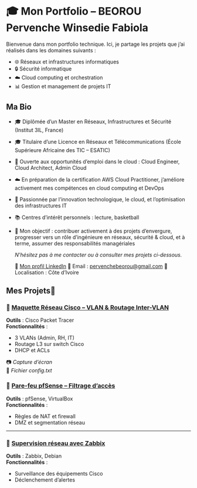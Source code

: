 # 🎓 Mon Portfolio – BEOROU Pervenche Winsedie Fabiola

Bienvenue dans mon portfolio technique. Ici, je partage les projets que j’ai réalisés dans les domaines suivants :  
- 🌐 Réseaux et infrastructures informatiques
- 🔒 Sécurité informatique
- ☁️ Cloud computing et orchestration
- 📊 Gestion et management de projets IT

## **Ma Bio**

- 🎓 Diplômée d’un Master en Réseaux, Infrastructures et Sécurité (Institut 3IL, France)
- 🎓 Titulaire d’une Licence en Réseaux et Télécommunications (École Supérieure Africaine des TIC – ESATIC)
- 💼 Ouverte aux opportunités d’emploi dans le cloud : Cloud Engineer, Cloud Architect, Admin Cloud
- ☁️ En préparation de la certification AWS Cloud Practitioner, j’améliore activement mes compétences en
      cloud computing et DevOps
- 🚀 Passionnée par l’innovation technologique, le cloud, et l’optimisation des infrastructures IT
- 📚 Centres d’intérêt personnels : lecture, basketball
- 🎯 Mon objectif : contribuer activement à des projets d’envergure, progresser vers un rôle d’ingénieure en
   réseaux, sécurité & cloud, et à terme, assumer des responsabilités managériales
  
  *N’hésitez pas à me contacter ou à consulter mes projets ci-dessous.*

  💼 [Mon profil LinkedIn](https://www.linkedin.com/in/pervenche-winsedie-fabiola-beorou-a89a02182)  📧 Email : pervenchebeorou@gmail.com 📍Localisation : Côte d’Ivoire  


## **Mes Projets**📁

### 🔹 [Maquette Réseau Cisco – VLAN & Routage Inter-VLAN](./projets/maquette_vlan/)
**Outils** : Cisco Packet Tracer  
**Fonctionnalités** :
- 3 VLANs (Admin, RH, IT)
- Routage L3 sur switch Cisco
- DHCP et ACLs

📷 *Capture d’écran*  
📝 *Fichier config.txt*



### 🔹 [Pare-feu pfSense – Filtrage d’accès](./projets/firewall_pfsense/)
**Outils** : pfSense, VirtualBox  
**Fonctionnalités** :
- Règles de NAT et firewall
- DMZ et segmentation réseau

---

### 🔹 [Supervision réseau avec Zabbix](./projets/supervision_zabbix/)
**Outils** : Zabbix, Debian  
**Fonctionnalités** :
- Surveillance des équipements Cisco
- Déclenchement d’alertes


 
